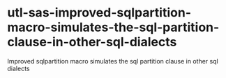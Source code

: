 # utl-sas-improved-sqlpartition-macro-simulates-the-sql-partition-clause-in-other-sql-dialects
Improved sqlpartition macro simulates the sql partition clause in other sql dialects
